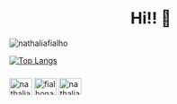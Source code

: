 <h1 align="center"> Hi!! 👋 </h1>

<p align="left"> <img src="https://komarev.com/ghpvc/?username=nathaliafialho" alt="nathaliafialho" /> </p>




[![Top Langs](https://github-readme-stats.vercel.app/api/top-langs/?username=nathaliafialho&layout=compact)](https://github.com/nathaliafialho/github-readme-stats)




<p align="left">

<h3 align="left"></h3>
<a href="https://linkedin.com/in/nathaliafialho" target="blank"><img align="center" src="https://cdn.jsdelivr.net/npm/simple-icons@3.0.1/icons/linkedin.svg" alt="nathaliafialho" height="30" width="40" /></a>
<a href="https://fb.com/fialhonathalia" target="blank"><img align="center" src="https://cdn.jsdelivr.net/npm/simple-icons@3.0.1/icons/facebook.svg" alt="fialhonathalia" height="30" width="40" /></a>
<a href="https://instagram.com/nathaliafsp_" target="blank"><img align="center" src="https://cdn.jsdelivr.net/npm/simple-icons@3.0.1/icons/instagram.svg" alt="nathaliafsp_" height="30" width="40" /></a>
</p>

